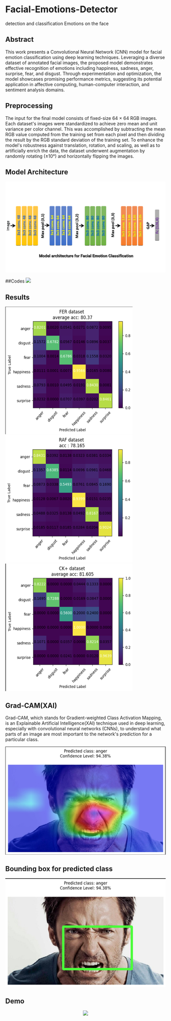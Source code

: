 # Facial-Emotions-Detector
detection and classification Emotions on the face
## Abstract
This work presents a Convolutional Neural Network (CNN) model for facial emotion classification using deep learning techniques. Leveraging a diverse dataset of annotated facial images, the proposed model demonstrates effective recognition of emotions including happiness, sadness, anger, surprise, fear, and disgust. Through experimentation and optimization, the model showcases promising performance metrics, suggesting its potential application in affective computing, human-computer interaction, and sentiment analysis domains.

## Preprocessing
The input for the final model consists of fixed-size 64 × 64 RGB images. Each dataset's images were standardized to achieve zero mean and unit variance per color channel. This was accomplished by subtracting the mean RGB value computed from the training set from each pixel and then dividing the result by the RGB standard deviation of the training set. To enhance the model's robustness against translation, rotation, and scaling, as well as to artificially enrich the data, the dataset underwent augmentation by randomly rotating (±10°) and horizontally flipping the images.



## Model Architecture
![](./Model/model_architecture.png)



##Codes
![](./Codes/EmotionsDetector_002.ipynb)




## Results
<img src="./Results/fer_ds.png" alt="fer_ds" width="400" height="400"/>
<img src="./Results/raf_ds.png" alt="raf_ds" width="400" height="400"/>
<img src="./Results/ck+_ds.png" alt="ck+_ds" width="400" height="400"/>




## Grad-CAM(XAI)
Grad-CAM, which stands for Gradient-weighted Class Activation Mapping, is an Explainable Artificial Intelligence(XAI) technique used in deep learning, especially with convolutional neural networks (CNNs), to understand what parts of an image are most important to the network's prediction for a particular class.

![](./Grad-CAM/anger_GradCAM.png)




## Bounding box for predicted class
![](./Grad-CAM/anger_Bounding_box.png)





## Demo
<p align="center">
  <img src="./Video/cam_eval_video-gif.gif" width="400" />
</p>





